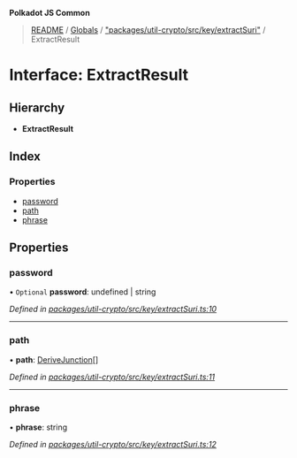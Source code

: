 **Polkadot JS Common**

> [README](../README.md) / [Globals](../globals.md) / ["packages/util-crypto/src/key/extractSuri"](../modules/_packages_util_crypto_src_key_extractsuri_.md) / ExtractResult

# Interface: ExtractResult

## Hierarchy

* **ExtractResult**

## Index

### Properties

* [password](_packages_util_crypto_src_key_extractsuri_.extractresult.md#password)
* [path](_packages_util_crypto_src_key_extractsuri_.extractresult.md#path)
* [phrase](_packages_util_crypto_src_key_extractsuri_.extractresult.md#phrase)

## Properties

### password

• `Optional` **password**: undefined \| string

*Defined in [packages/util-crypto/src/key/extractSuri.ts:10](https://github.com/polkadot-js/common/blob/13ae8665/packages/util-crypto/src/key/extractSuri.ts#L10)*

___

### path

•  **path**: [DeriveJunction](../classes/_packages_util_crypto_src_key_derivejunction_.derivejunction.md)[]

*Defined in [packages/util-crypto/src/key/extractSuri.ts:11](https://github.com/polkadot-js/common/blob/13ae8665/packages/util-crypto/src/key/extractSuri.ts#L11)*

___

### phrase

•  **phrase**: string

*Defined in [packages/util-crypto/src/key/extractSuri.ts:12](https://github.com/polkadot-js/common/blob/13ae8665/packages/util-crypto/src/key/extractSuri.ts#L12)*
